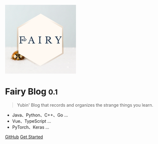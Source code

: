 ![logo](_media/fairy-logo.png)

# Fairy Blog <small>0.1</small>

> Yubin' Blog that records and organizes the strange things you learn.

- Java、Python、C++、Go ...
- Vue、TypeScript ...
- PyTorch、Keras ...

[GitHub](https://github.com/yubinCloud)
[Get Started](#docsify)